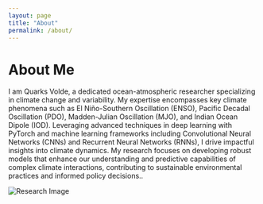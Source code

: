 ```yaml
---
layout: page
title: "About"
permalink: /about/
---
```


# About Me

I am Quarks Volde, a dedicated ocean-atmospheric researcher specializing in climate change and variability. My expertise encompasses key climate phenomena such as El Niño-Southern Oscillation (ENSO), Pacific Decadal Oscillation (PDO), Madden-Julian Oscillation (MJO), and Indian Ocean Dipole (IOD). Leveraging advanced techniques in deep learning with PyTorch and machine learning frameworks including Convolutional Neural Networks (CNNs) and Recurrent Neural Networks (RNNs), I drive impactful insights into climate dynamics. My research focuses on developing robust models that enhance our understanding and predictive capabilities of complex climate interactions, contributing to sustainable environmental practices and informed policy decisions..

![Research Image](assets/images/research.jpg)


